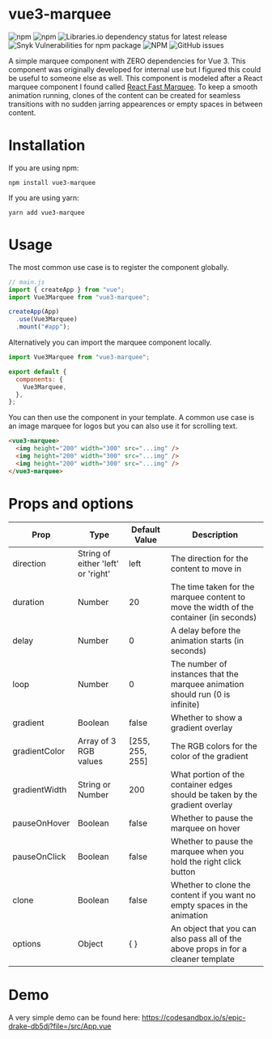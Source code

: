 # vue3-marquee

![npm](https://img.shields.io/npm/v/vue3-marquee) ![npm](https://img.shields.io/npm/dt/vue3-marquee) ![Libraries.io dependency status for latest release](https://img.shields.io/librariesio/release/npm/vue3-marquee) ![Snyk Vulnerabilities for npm package](https://img.shields.io/snyk/vulnerabilities/npm/vue3-marquee) ![NPM](https://img.shields.io/npm/l/vue3-marquee) ![GitHub issues](https://img.shields.io/github/issues/megasanjay/vue3-marquee)

A simple marquee component with ZERO dependencies for Vue 3. This component was originally developed for internal use but I figured this could be useful to someone else as well. This component is modeled after a React marquee component I found called [React Fast Marquee](https://github.com/justin-chu/react-fast-marquee). To keep a smooth animation running, clones of the content can be created for seamless transitions with no sudden jarring appearences or empty spaces in between content.

# Installation

If you are using npm:

```shell
npm install vue3-marquee
```

If you are using yarn:

```shell
yarn add vue3-marquee
```

# Usage

The most common use case is to register the component globally.

```js
// main.js
import { createApp } from "vue";
import Vue3Marquee from "vue3-marquee";

createApp(App)
  .use(Vue3Marquee)
  .mount("#app");
```

Alternatively you can import the marquee component locally.

```js
import Vue3Marquee from "vue3-marquee";

export default {
  components: {
    Vue3Marquee,
  },
};
```

You can then use the component in your template. A common use case is an image marquee for logos but you can also use it for scrolling text.

```html
<vue3-marquee>
  <img height="200" width="300" src="...img" />
  <img height="200" width="300" src="...img" />
  <img height="200" width="300" src="...img" />
</vue3-marquee>
```

# Props and options

| Prop | Type | Default Value | Description |
| ------------- | ------------- | ------------- | ------------- |
| direction  | String of either 'left' or 'right'  | left  | The direction for the content to move in |
| duration  | Number  | 20  | The time taken for the marquee content to move the width of the container (in seconds) |
| delay  | Number  | 0  | A delay before the animation starts (in seconds) |
| loop  | Number  | 0  | The number of instances that the marquee animation should run (0 is infinite) |
| gradient  | Boolean  | false  | Whether to show a gradient overlay |
| gradientColor  | Array of 3 RGB values  | [255, 255, 255]  | The RGB colors for the color of the gradient |
| gradientWidth  | String or Number  | 200  | What portion of the container edges should be taken by the gradient overlay |
| pauseOnHover  | Boolean  | false  | Whether to pause the marquee on hover |
| pauseOnClick  | Boolean  | false  | Whether to pause the marquee when you hold the right click button |
| clone  | Boolean  | false  | Whether to clone the content if you want no empty spaces in the animation |
| options | Object | { } | An object that you can also pass all of the above props in for a cleaner template |

# Demo

A very simple demo can be found here: https://codesandbox.io/s/epic-drake-db5dj?file=/src/App.vue
